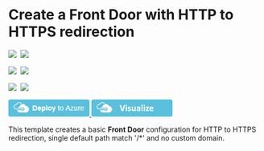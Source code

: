 # Create a Front Door with HTTP to HTTPS redirection

<IMG SRC="https://azurequickstartsservice.blob.core.windows.net/badges/101-front-door-create-redirect/PublicLastTestDate.svg" />&nbsp;
<IMG SRC="https://azurequickstartsservice.blob.core.windows.net/badges/101-front-door-create-redirect/PublicDeployment.svg" />&nbsp;

<IMG SRC="https://azurequickstartsservice.blob.core.windows.net/badges/101-front-door-create-redirect/FairfaxLastTestDate.svg" />&nbsp;
<IMG SRC="https://azurequickstartsservice.blob.core.windows.net/badges/101-front-door-create-redirect/FairfaxDeployment.svg" />&nbsp;

<IMG SRC="https://azurequickstartsservice.blob.core.windows.net/badges/101-front-door-create-redirect/BestPracticeResult.svg" />&nbsp;
<IMG SRC="https://azurequickstartsservice.blob.core.windows.net/badges/101-front-door-create-redirect/CredScanResult.svg" />&nbsp;

<a href="https://portal.azure.com/#create/Microsoft.Template/uri/https%3A%2F%2Fraw.githubusercontent.com%2FAzure%2Fazure-quickstart-templates%2Fmaster%2F101-front-door-create-redirect%2Fazuredeploy.json" target="_blank">
    <img src="https://raw.githubusercontent.com/Azure/azure-quickstart-templates/master/1-CONTRIBUTION-GUIDE/images/deploytoazure.png"/>
</a>
<a href="http://armviz.io/#/?load=https%3A%2F%2Fraw.githubusercontent.com%2FAzure%2Fazure-quickstart-templates%2Fmaster%2F101-front-door-create-redirect%2Fazuredeploy.json" target="_blank">
<img src="https://raw.githubusercontent.com/Azure/azure-quickstart-templates/master/1-CONTRIBUTION-GUIDE/images/visualizebutton.png"/>
</a>

This template creates a basic **Front Door** configuration for HTTP to HTTPS redirection, single default path match '/*' and no custom domain.
